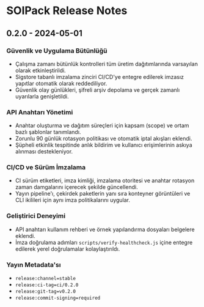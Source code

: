 # SOIPack Release Notes

## 0.2.0 - 2024-05-01

### Güvenlik ve Uygulama Bütünlüğü
- Çalışma zamanı bütünlük kontrolleri tüm üretim dağıtımlarında varsayılan olarak etkinleştirildi.
- Sigstore tabanlı imzalama zinciri CI/CD'ye entegre edilerek imzasız yapıtlar otomatik olarak reddediliyor.
- Güvenlik olay günlükleri, şifreli arşiv depolama ve gerçek zamanlı uyarılarla genişletildi.

### API Anahtarı Yönetimi
- Anahtar oluşturma ve dağıtım süreçleri için kapsam (scope) ve ortam bazlı şablonlar tanımlandı.
- Zorunlu 90 günlük rotasyon politikası ve otomatik iptal akışları eklendi.
- Şüpheli etkinlik tespitinde anlık bildirim ve kullanıcı erişimlerinin askıya alınması destekleniyor.

### CI/CD ve Sürüm İmzalama
- CI sürüm etiketleri, imza kimliği, imzalama otoritesi ve anahtar rotasyon zaman damgalarını içerecek şekilde güncellendi.
- Yayın pipeline'ı, çekirdek paketlerin yanı sıra konteyner görüntüleri ve CLI ikilileri için aynı imza politikalarını uygular.

### Geliştirici Deneyimi
- API anahtarı kullanım rehberi ve örnek yapılandırma dosyaları belgelere eklendi.
- İmza doğrulama adımları `scripts/verify-healthcheck.js` içine entegre edilerek yerel doğrulamalar kolaylaştırıldı.

### Yayın Metadata'sı
- `release:channel=stable`
- `release:ci-tag=ci/0.2.0`
- `release:git-tag=v0.2.0`
- `release:commit-signing=required`
